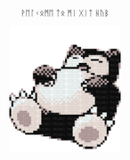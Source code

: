 <p align="center" width="10000">
ᚹᛖᛚᚲᛟᛗᛖ ᛏᛟ ᛗᛁ ᚷᛁᛏ ᚺᚢᛒ
</p>

<p align="center">
<img width="200" src="1983718_ac2bd.gif">
</p>
<!--
**Iago-Fereguetti18/Iago-Fereguetti18** is a ✨ _special_ ✨ repository because its `README.md` (this file) appears on your GitHub profile.

Here are some ideas to get you started:

- 🔭 I’m currently working on ...
- 🌱 I’m currently learning ...
- 👯 I’m looking to collaborate on ...
- 🤔 I’m looking for help with ...
- 💬 Ask me about ...
- 📫 How to reach me: ...
- 😄 Pronouns: ...
- ⚡ Fun fact: ...
-->

